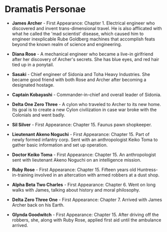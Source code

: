 # **Dramatis Personae**

* **James Archer** - First Appearance: Chapter 1. Electrical engineer who discovered and invent trans-dimensional travel. He is also afflicated with what he called the 'mad scientist' disease, which caused him to engineer inexplicable Rube Goldberg machines that accomplish feats beyond the known realm of science and engineering.

* **Diana Rose** - A mechanical engineer who became a live-in girlfriend after her discovery of Archer's secrets. She has blue eyes, and red hair tied up in a ponytail.

* **Sasaki** - Chief engineer of Sidonia and Toha Heavy Industries. She became good friend with both Rose and Archer after becoming a designated hostage.

* **Captain Kobayashi** - Commander-in-chief and overall leader of Sidonia.

* **Delta One Zero Three** - A cylon who traveled to Archer to its new home. Its goal is to create a new Cylon civilization in case war broke with the Colonials and went badly.

* **Sil Silver** - First Appearance: Chapter 15. Faunus pawn shopkeeper.

* **Lieutenant Akeno Noguchi** - First Appearance: Chapter 15. Part of newly formed infantry corp. Sent with an anthropologist Keiko Toma to gather basic information and set up operation.

* **Doctor Keiko Toma** - First Appearance: Chapter 15. An anthropologist sent with lieutenant Akeno Noguchi on an intelligence mission.

* **Ruby Rose** - First Appearance: Chapter 15. Fifteen years old Huntress-in-training involved in an altercation with armed robbers at a dust shop.

* **Alpha Beta Two Charles** - First Appearance: Chapter 6. Went on long walks with James, talking about history and moral philosophy.

* **Delta Zero Three One** - First Appearance: Chapter 7. Arrived with James Archer back on his Earth.

* **Glynda Goodwitch** - First Appearance: Chapter 15. After driving off the robbers, she, along with Ruby Rose, applied first aid until the ambulance arrived.
